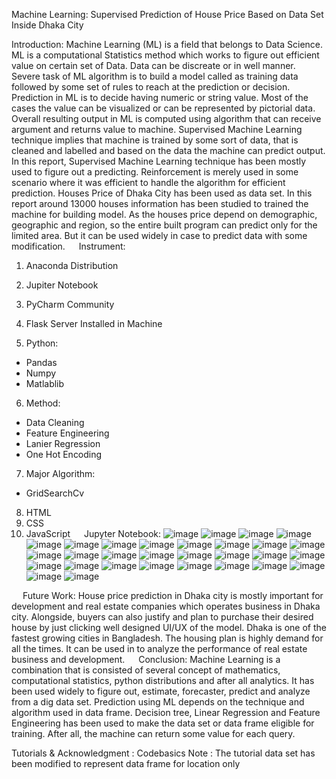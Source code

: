 Machine Learning: Supervised Prediction of House Price Based on Data Set Inside Dhaka City

Introduction:
Machine Learning (ML) is a field that belongs to Data Science. ML is a computational Statistics method which works to figure out efficient value on certain set of Data. Data can be discreate or in well manner. Severe task of ML algorithm is to build a model called as training data followed by some set of rules to reach at the prediction or decision. 
Prediction in ML is to decide having numeric or string value. Most of the cases the value can be visualized or can be represented by pictorial data. Overall resulting output in ML is computed using algorithm that can receive argument and returns value to machine. Supervised Machine Learning technique implies that machine is trained by some sort of data, that is cleaned and labelled and based on the data the machine can predict output.
In this report, Supervised Machine Learning technique has been mostly used to figure out a predicting. Reinforcement is merely used in some scenario where it was efficient to handle the algorithm for efficient prediction.
Houses Price of Dhaka City has been used as data set. In this report around 13000 houses information has been studied to trained the machine for building model. As the houses price depend on demographic, geographic and region, so the entire built program can predict only for the limited area. But it can be used widely in case to predict data with some modification.
 
Instrument:
1.	Anaconda Distribution
 

2.	Jupiter Notebook
 


3.	PyCharm Community
 

4.	Flask Server Installed in Machine

5.	Python: 
-	Pandas
-	Numpy
-	Matlablib

6.	Method:
-	Data Cleaning
-	Feature Engineering
-	Lanier Regression
-	One Hot Encoding

7.	Major Algorithm:
-	GridSearchCv

8.	HTML
9.	CSS
10.	JavaScript
 
Jupyter Notebook: 
![image](https://user-images.githubusercontent.com/98779204/202858126-25b60d2b-6fab-4281-92e9-c12f561b28c7.png)
![image](https://user-images.githubusercontent.com/98779204/202858130-d97a713b-ee6e-42c6-86ae-c3a2d2fd96c2.png)
![image](https://user-images.githubusercontent.com/98779204/202858150-210b5046-8df9-4833-9b9a-37e5d07c78a9.png)
![image](https://user-images.githubusercontent.com/98779204/202858152-ec289377-1930-42a4-a451-f3ab777f32f0.png)
![image](https://user-images.githubusercontent.com/98779204/202858164-94a3afa6-fa95-48bc-9357-0d9851bfc9ae.png)
![image](https://user-images.githubusercontent.com/98779204/202858167-cf1969fa-6215-4250-89c9-e92db94cefa9.png)
![image](https://user-images.githubusercontent.com/98779204/202858176-73e7038a-bf7d-44f9-a1c7-50a2f5dc6c78.png)
![image](https://user-images.githubusercontent.com/98779204/202858179-d4da6c0c-5d66-4173-93cc-735edf4d5cfc.png)
![image](https://user-images.githubusercontent.com/98779204/202858203-b054944e-10b4-464c-8f80-14a71a41cda1.png)
![image](https://user-images.githubusercontent.com/98779204/202858209-8c38c1ce-998a-4dbc-9ba5-6f51ee7ae97e.png)
![image](https://user-images.githubusercontent.com/98779204/202858231-28450dc8-b868-4d6d-81b3-d85ddb86d370.png)
![image](https://user-images.githubusercontent.com/98779204/202858236-54fb8686-4ea6-4fb0-9048-38ae6a218033.png)
![image](https://user-images.githubusercontent.com/98779204/202858242-e4a22d3e-d304-4c3b-b80b-998891b3f565.png)
![image](https://user-images.githubusercontent.com/98779204/202858263-2ecae884-4c35-4acf-b2d3-030a58fed2e1.png)
![image](https://user-images.githubusercontent.com/98779204/202858266-c3eb69fc-7987-4553-91bf-b6cbab49401c.png)
![image](https://user-images.githubusercontent.com/98779204/202858270-76c59417-a8f0-4030-bb65-eaf7be6b9afc.png)
![image](https://user-images.githubusercontent.com/98779204/202858273-939feaa5-63d0-469a-a5d4-629bf6329c02.png)
![image](https://user-images.githubusercontent.com/98779204/202858297-d23f3668-607c-48f7-9acb-64f16dfc0631.png)
![image](https://user-images.githubusercontent.com/98779204/202858298-a5814fd4-491a-4622-be0f-0f69e7fa5363.png)
![image](https://user-images.githubusercontent.com/98779204/202858299-6acfcdf9-63ab-4186-a343-9776a77e6c6f.png)
![image](https://user-images.githubusercontent.com/98779204/202858303-64f3e5ba-77a9-4c8c-b988-d31078feeed6.png)
![image](https://user-images.githubusercontent.com/98779204/202858306-492f10c8-1bf3-4bdb-bc7a-3a495db925a4.png)
![image](https://user-images.githubusercontent.com/98779204/202858324-bf72e330-d29b-4f28-a8da-c17a940842e0.png)
![image](https://user-images.githubusercontent.com/98779204/202858328-5baf93af-59d6-4fcc-8284-07498c4f431a.png)
![image](https://user-images.githubusercontent.com/98779204/202858361-912b729f-d6c5-454e-81e7-c64dd906849b.png)
![image](https://user-images.githubusercontent.com/98779204/202858372-8453b4ed-6bc5-4272-8e06-8f6e90541e69.png)
![image](https://user-images.githubusercontent.com/98779204/202858375-c83114b6-13f6-4cb3-ac5e-6cbc7274b148.png)
![image](https://user-images.githubusercontent.com/98779204/202858389-242f707b-8d50-4735-b82e-0332a1b84229.png)
![image](https://user-images.githubusercontent.com/98779204/202858394-99ca9cc4-adb4-4b06-b289-137043677cc0.png)
![image](https://user-images.githubusercontent.com/98779204/202858396-51a6d7e2-f101-4b59-82ab-08f40544c760.png)


 
Future Work:
House price prediction in Dhaka city is mostly important for development and real estate companies which operates business in Dhaka city. Alongside, buyers can also justify and plan to purchase their desired house by just clicking well designed UI/UX of the model. Dhaka is one of the fastest growing cities in Bangladesh.  The housing plan is highly demand for all the times. It can be used in to analyze the performance of real estate business and development. 
 
Conclusion:
Machine Learning is a combination that is consisted of several concept of mathematics, computational statistics, python distributions and after all analytics. It has been used widely to figure out, estimate, forecaster, predict and analyze from a dig data set.
Prediction using ML depends on the technique and algorithm used in data frame. Decision tree, Linear Regression and Feature Engineering has been used to make the data set or data frame eligible for training.  After all, the machine can return some value for each query.  

Tutorials & Acknowledgment : Codebasics
Note : The tutorial data set has been modified to represent data frame for location only
